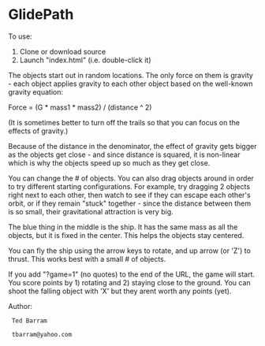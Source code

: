 

# GlidePath

To use:

  1. Clone or download source
  2. Launch "index.html" (i.e. double-click it)


The objects start out in random locations. The only force on them is 
gravity - each object applies gravity to each other object based on 
the well-known gravity equation:

   Force = (G * mass1 * mass2) / (distance ^ 2)


(It is sometimes better to turn off the trails so that you can focus on the 
effects of gravity.)

Because of the distance in the denominator, the effect of gravity gets 
bigger as the objects get close - and since distance is squared, it is 
non-linear which is why the objects speed up so much as they get close.

You can change the # of objects. You can also drag objects around in order 
to try different starting configurations. For example, try dragging 2 objects 
right next to each other, then watch to see if they can escape each other's 
orbit, or if they remain "stuck" together - since the distance between them 
is so small, their gravitational attraction is very big. 

The blue thing in the middle is the ship. It has the same mass as all the 
objects, but it is fixed in the center. This helps the objects stay centered.

You can fly the ship using the arrow keys to rotate, and up arrow (or 'Z')
to thrust. This works best with a small # of objects. 

If you add "?game=1" (no quotes) to the end of the URL, the game will start. 
You score points by 1) rotating and 2) staying close to the ground. You can 
shoot the falling object with 'X' but they arent worth any points (yet).


Author:

     Ted Barram
  
     tbarram@yahoo.com

